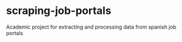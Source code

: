 # scraping-job-portals
Academic project for extracting and processing data from spanish job portals
